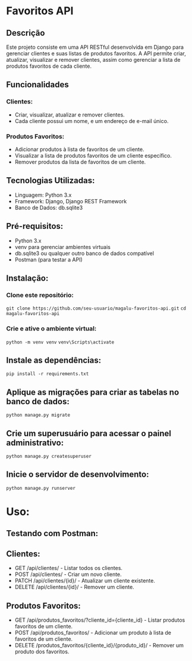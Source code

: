 # **Favoritos API**

## **Descrição**

Este projeto consiste em uma API RESTful desenvolvida em Django para gerenciar clientes e suas listas de produtos favoritos. A API permite criar, atualizar, visualizar e remover clientes, assim como gerenciar a lista de produtos favoritos de cada cliente.


## **Funcionalidades**

### **Clientes:**
- Criar, visualizar, atualizar e remover clientes.
- Cada cliente possui um nome, e um endereço de e-mail único.

### **Produtos Favoritos:**
- Adicionar produtos à lista de favoritos de um cliente.
- Visualizar a lista de produtos favoritos de um cliente específico.
- Remover produtos da lista de favoritos de um cliente.

## **Tecnologias Utilizadas:**
- Linguagem: Python 3.x
- Framework: Django, Django REST Framework
- Banco de Dados: db.sqlite3

## **Pré-requisitos:**
- Python 3.x
- venv para gerenciar ambientes virtuais
- db.sqlite3 ou qualquer outro banco de dados compatível
- Postman (para testar a API)

## **Instalação:**

### **Clone este repositório:**
``git clone https://github.com/seu-usuario/magalu-favoritos-api.git``
``cd magalu-favoritos-api``

### **Crie e ative o ambiente virtual:**
``python -m venv venv``
``venv\Scripts\activate``

## **Instale as dependências:**
``pip install -r requirements.txt``

## **Aplique as migrações para criar as tabelas no banco de dados:**
``python manage.py migrate``

## **Crie um superusuário para acessar o painel administrativo:**
``python manage.py createsuperuser``

## **Inicie o servidor de desenvolvimento:**
``python manage.py runserver``

# **Uso:**

## **Testando com Postman:**

## **Clientes:**

- GET /api/clientes/ - Listar todos os clientes.
- POST /api/clientes/ - Criar um novo cliente.
- PATCH /api/clientes/{id}/ - Atualizar um cliente existente.
- DELETE /api/clientes/{id}/ - Remover um cliente.

## **Produtos Favoritos:**

- GET /api/produtos_favoritos/?cliente_id={cliente_id} - Listar produtos favoritos de um cliente.
- POST /api/produtos_favoritos/ - Adicionar um produto à lista de favoritos de um cliente.
- DELETE /produtos_favoritos/{cliente_id}/{produto_id}/ - Remover um produto dos favoritos.
